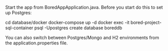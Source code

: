 Start the app from BoredAppApplication.java. 
Before you start do this to set up Postgres:

cd database/docker
docker-compose up -d
docker exec -it bored-project-sql-container psql -Upostgres
create database boreddb

You can also switch between Postgres/Mongo and H2 environments from the application.properties file.
